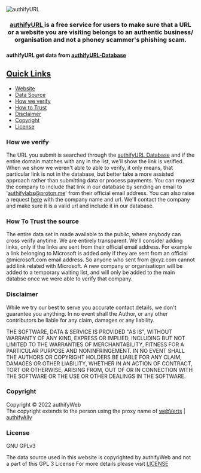 ![authifyURL](https://user-images.githubusercontent.com/100699190/206897669-bfac10fa-3c62-485e-a515-f7ef10ba1f07.png)

<div align=center> <h3> <a href ="https://authifyWeb.github.io/authifyURL/"> authifyURL </a> is a free service for users to make sure that a URL or a website you are visiting belongs to an authentic business/ organisation and not a phoney scammer's phishing scam.  <h3> </div>

#### authifyURL get data from [authifyURL-Database](https://github.com/authifyWeb/authifyURL-Database)

## <ins>Quick Links</ins>
* [Website](https://authifyweb.github.io/authifyURL/)
* [Data Source](https://github.com/authifyWeb/authifyURL-Database)
* [How we verify](https://github.com/authifyWeb/authifyURL#how-we-verify)
* [How to Trust](https://github.com/authifyWeb/authifyURL#how-to-trust)
* [Disclaimer](https://github.com/authifyWeb/authifyURL#disclaimer)
* [Copyright](https://github.com/authifyWeb/authifyURL#copyright)
* [License](https://github.com/authifyWeb/authifyURL#license)

### How we verify
The URL you submit is searched through the [authifyURL Database](https://github.com/authifyWeb/authifyURL-Database) and if the entire domain matches with any in the list, we'll show the link is verified. When we show we weren't able to able to verify, it only means, that particular link is not in the database, but better take a more assisted approach rather than submitting data or process payments. 
You can request the company to include that link in our database by sending an email to 'authifylabs@proton.me' from their official email address. You can also raise a request [here](https://github.com/authifyWeb/authifyURL-Database/issues) with the company name and url. We'll contact the company and make sure it is a valid url and include it in our database.

### How To Trust the source
The entire data set in made available to the public, where anybody can cross verify anytime. We are entirely transparent. We'll consider adding links, only if the links are sent from their official email address. For example a link belonging to Microsoft is added only if they are sent from an official @microsoft.com email address. So anyone who sent from @xyz.com cannot add link related with Microsoft. A new company or organisatiopn will be added to a temporary waiting list, and will only be added to the main databse once we were able to verify that company. 

### Disclaimer
While we try our best to serve you accurate contact details, we don't guarantee you anything. In no event shall the Author, or any other contributors be liable for any claim, damages or any liability.

THE SOFTWARE, DATA & SERVICE IS PROVIDED "AS IS", WITHOUT WARRANTY OF ANY KIND, EXPRESS OR IMPLIED, INCLUDING BUT NOT LIMITED TO THE WARRANTIES OF MERCHANTABILITY, FITNESS FOR A PARTICULAR PURPOSE AND NONINFRINGEMENT. IN NO EVENT SHALL THE AUTHORS OR COPYRIGHT HOLDERS BE LIABLE FOR ANY CLAIM, DAMAGES OR OTHER LIABILITY, WHETHER IN AN ACTION OF CONTRACT, TORT OR OTHERWISE, ARISING FROM, OUT OF OR IN CONNECTION WITH THE SOFTWARE OR THE USE OR OTHER DEALINGS IN THE SOFTWARE.

### Copyright
Copyright © 2022 authifyWeb <br>
The copyright extends to the person using the proxy name of [webVerts](https://github.com/webVerts) | [authifyAlly](https://github.com/authifyAlly) 

### License

GNU GPLv3
  
The data source used in this website is copyrighted by authifyWeb and not a part of this GPL 3 License
For more details please visit <a href="https://github.com/authifyWeb/authifyURL/blob/main/LICENSE"> LICENSE </a> 

